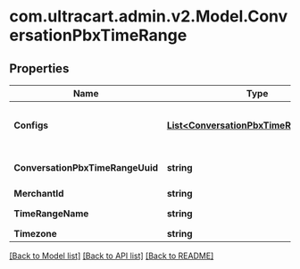 
# com.ultracart.admin.v2.Model.ConversationPbxTimeRange

## Properties

Name | Type | Description | Notes
------------ | ------------- | ------------- | -------------
**Configs** | [**List&lt;ConversationPbxTimeRangeConfig&gt;**](ConversationPbxTimeRangeConfig.md) | Configurations for all ranges in this time range | [optional] 
**ConversationPbxTimeRangeUuid** | **string** | Conversation Pbx Time Range UUID | [optional] 
**MerchantId** | **string** | Merchant Id | [optional] 
**TimeRangeName** | **string** | Time range name | [optional] 
**Timezone** | **string** | Timezone | [optional] 

[[Back to Model list]](../README.md#documentation-for-models)
[[Back to API list]](../README.md#documentation-for-api-endpoints)
[[Back to README]](../README.md)

